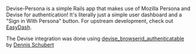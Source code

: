 Devise-Persona is a simple Rails app that makes use of Mozilla Persona and Devise for authentication! It's literally just a simple user dashboard and a "Sign in With Persona" button. For upstream development, check out [EasyDash](https://github.com/DeadSuperHero/easydash).

The Devise integration was done using [devise_browserid_authenticatable](https://github.com/denschub/devise_browserid_authenticatable) by [Dennis Schubert](https://github.com/denschub)
